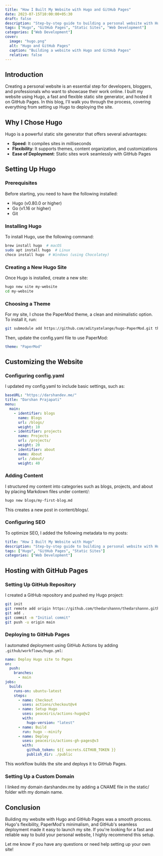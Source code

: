 ```yaml
---
title: "How I Built My Website with Hugo and GitHub Pages"
date: 2023-07-15T10:00:00+05:30
draft: false
description: "Step-by-step guide to building a personal website with Hugo and GitHub Pages."
tags: ["Hugo", "GitHub Pages", "Static Sites", "Web Development"]
categories: ["Web Development"]
cover:
  image: "hugo.png"
  alt: "Hugo and GitHub Pages"
  caption: "Building a website with Hugo and GitHub Pages"
  relative: false
---
```


## Introduction

Creating a personal website is an essential step for developers, bloggers, and professionals who want to showcase their work online. I built my website using Hugo, a fast and flexible static site generator, and hosted it on GitHub Pages. In this blog, I'll walk you through the process, covering everything from setting up Hugo to deploying the site.

## Why I Chose Hugo

Hugo is a powerful static site generator that offers several advantages:

- **Speed**: It compiles sites in milliseconds
- **Flexibility**: It supports themes, content organization, and customizations
- **Ease of Deployment**: Static sites work seamlessly with GitHub Pages

## Setting Up Hugo

### Prerequisites

Before starting, you need to have the following installed:

- Hugo (v0.80.0 or higher)
- Go (v1.16 or higher)
- Git

### Installing Hugo

To install Hugo, use the following command:

```bash
brew install hugo  # macOS
sudo apt install hugo  # Linux
choco install hugo  # Windows (using Chocolatey)
```

### Creating a New Hugo Site

Once Hugo is installed, create a new site:

```bash
hugo new site my-website
cd my-website
```

### Choosing a Theme

For my site, I chose the PaperMod theme, a clean and minimalistic option. To install it, run:

```bash
git submodule add https://github.com/adityatelange/hugo-PaperMod.git themes/PaperMod
```

Then, update the config.yaml file to use PaperMod:

```yaml
theme: "PaperMod"
```

## Customizing the Website

### Configuring config.yaml

I updated my config.yaml to include basic settings, such as:

```yaml
baseURL: "https://darshandev.me/"
title: "Darshan Prajapati"
menu:
  main:
    - identifier: blogs
      name: Blogs
      url: /blogs/
      weight: 10
    - identifier: projects
      name: Projects
      url: /projects/
      weight: 20
    - identifier: about
      name: About
      url: /about/
      weight: 40
```

### Adding Content

I structured my content into categories such as blogs, projects, and about by placing Markdown files under content/:

```bash
hugo new blogs/my-first-blog.md
```

This creates a new post in content/blogs/.

### Configuring SEO

To optimize SEO, I added the following metadata to my posts:

```yaml
title: "How I Built My Website with Hugo"
description: "Step-by-step guide to building a personal website with Hugo and GitHub Pages."
tags: ["Hugo", "GitHub Pages", "Static Sites"]
categories: ["Web Development"]
```

## Hosting with GitHub Pages

### Setting Up GitHub Repository

I created a GitHub repository and pushed my Hugo project:

```bash
git init
git remote add origin https://github.com/thedarshannn/thedarshannn.github.io.git
git add .
git commit -m "Initial commit"
git push -u origin main
```

### Deploying to GitHub Pages

I automated deployment using GitHub Actions by adding `.github/workflows/hugo.yml`:

```yaml
name: Deploy Hugo site to Pages
on:
  push:
    branches:
      - main
jobs:
  build:
    runs-on: ubuntu-latest
    steps:
      - name: Checkout
        uses: actions/checkout@v4
      - name: Setup Hugo
        uses: peaceiris/actions-hugo@v2
        with:
          hugo-version: "latest"
      - name: Build
        run: hugo --minify
      - name: Deploy
        uses: peaceiris/actions-gh-pages@v3
        with:
          github_token: ${{ secrets.GITHUB_TOKEN }}
          publish_dir: ./public
```

This workflow builds the site and deploys it to GitHub Pages.

### Setting Up a Custom Domain

I linked my domain darshandev.me by adding a CNAME file in the static/ folder with my domain name.

## Conclusion

Building my website with Hugo and GitHub Pages was a smooth process. Hugo's flexibility, PaperMod's minimalism, and GitHub's seamless deployment made it easy to launch my site. If you're looking for a fast and reliable way to build your personal website, I highly recommend this setup.

Let me know if you have any questions or need help setting up your own site!
